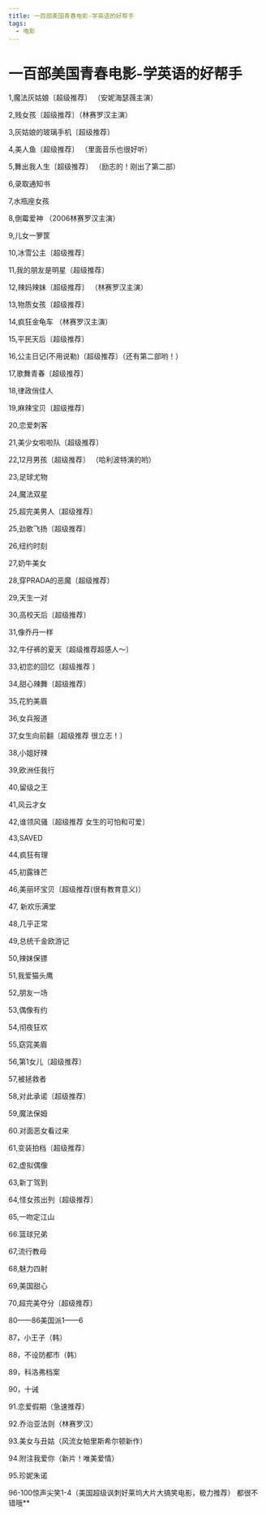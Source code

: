 ```yaml
---
title: 一百部美国青春电影-学英语的好帮手
tags:
  - 电影
---
```


# 一百部美国青春电影-学英语的好帮手

1,魔法灰姑娘〔超级推荐〕 （安妮海瑟薇主演）



2,贱女孩〔超级推荐〕（林赛罗汉主演）



3,灰姑娘的玻璃手机〔超级推荐〕



4,美人鱼〔超级推荐〕 （里面音乐也很好听）



5,舞出我人生〔超级推荐〕 （励志的！刚出了第二部）



6,录取通知书



7,水瓶座女孩



8,倒霉爱神 （2006林赛罗汉主演）



9,儿女一箩筐



10,冰雪公主〔超级推荐〕



11,我的朋友是明星〔超级推荐〕



12,辣妈辣妹〔超级推荐〕 （林赛罗汉主演）



13,物质女孩〔超级推荐〕



14,疯狂金龟车 （林赛罗汉主演）



15,平民天后〔超级推荐〕



16,公主日记(不用说勒)〔超级推荐〕（还有第二部哟！）



17,歌舞青春〔超级推荐〕



18,律政俏佳人



19,麻辣宝贝〔超级推荐〕



20,恋爱刺客



21,美少女啦啦队〔超级推荐〕



22,12月男孩〔超级推荐〕 （哈利波特演的哟）



23,足球尤物



24,魔法双星



25,超完美男人〔超级推荐〕



25,劲歌飞扬〔超级推荐〕



26,纽约时刻



27,奶牛美女



28,穿PRADA的恶魔〔超级推荐〕



29,天生一对



30,高校天后〔超级推荐〕



31,像乔丹一样



32,牛仔裤的夏天〔超级推荐超感人～〕



33,初恋的回忆〔超级推荐 〕



34,甜心辣舞〔超级推荐〕



35,花豹美眉



36,女兵报道



37,女生向前翻〔超级推荐 很立志！〕



38,小姐好辣



39,欧洲任我行



40,留级之王



41,风云才女


42,谁领风骚〔超级推荐 女生的可怕和可爱〕



43,SAVED



44,疯狂有理



45,初露锋芒



46,美丽坏宝贝〔超级推荐(很有教育意义)〕



47, 新欢乐满堂



48,几乎正常



49,总统千金欧游记



50,辣妹保镖



51,我爱猫头鹰



52,朋友一场



53,偶像有约



54,彻夜狂欢



55,窈窕美眉



56,第1女儿〔超级推荐〕



57,被拯救者



58,对此承诺〔超级推荐〕



59,魔法保姆



60.对面恶女看过来



61,变装拍档〔超级推荐〕



62,虚拟偶像



63,新丁驾到



64,怪女孩出列〔超级推荐〕



65,一吻定江山



66.篮球兄弟



67,流行教母



68,魅力四射



69,美国甜心



70,超完美夺分〔超级推荐〕



80——86美国派1——6



87，小王子（韩）



88，不设防都市（韩）



89，科洛弗档案



90，十诫



91.恋爱假期（急速推荐）



92.乔治亚法则（林赛罗汉）



93.美女与丑姑（风流女帕里斯希尔顿新作）



94.附注我爱你（新片！唯美爱情）



95.珍妮朱诺



96-100惊声尖笑1-4（美国超级讽刺好莱坞大片大搞笑电影，极力推荐）
都很不错哦**